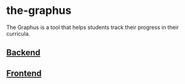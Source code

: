 # the-graphus
The Graphus is a tool that helps students track their progress in their curricula.

## [Backend](https://github.com/pmoros/the-graphus/tree/backend)

## [Frontend](https://github.com/pmoros/the-graphus/tree/frontend)
